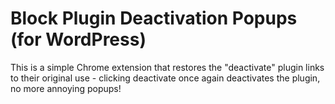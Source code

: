 # Block Plugin Deactivation Popups (for WordPress)

This is a simple Chrome extension that restores the "deactivate" plugin links to their original use - clicking deactivate once again deactivates the plugin, no more annoying popups!

